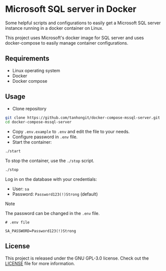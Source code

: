 # Microsoft SQL server in Docker
Some helpful scripts and configurations to easily get a Microsoft SQL server
instance running in a docker container on Linux.

This project uses Microsoft's docker image for SQL server and uses
docker-compose to easily manage container configurations.

## Requirements
* Linux operating system
* Docker
* Docker compose

## Usage
* Clone repository 
```bash
git clone https://github.com/tanhongit/docker-compose-mssql-server.git
cd docker-compose-mssql-server
```
* Copy `.env.example` to `.env` and edit the file to your needs.
* Configure password in `.env` file.
* Start the container:
```bash
./start
```
To stop the container, use the `./stop` script.
```bash
./stop
```

Log in on the database with your credentials:
* User: `sa`
* Password: `Password123(!)Strong` (default)

> [!NOTE]
> The password can be changed in the `.env` file.

```dotenv
# .env file

SA_PASSWORD=Password123(!)Strong
```

## License
This project is released under the GNU GPL-3.0 license. Check out the [LICENSE](LICENSE) file for more information.
